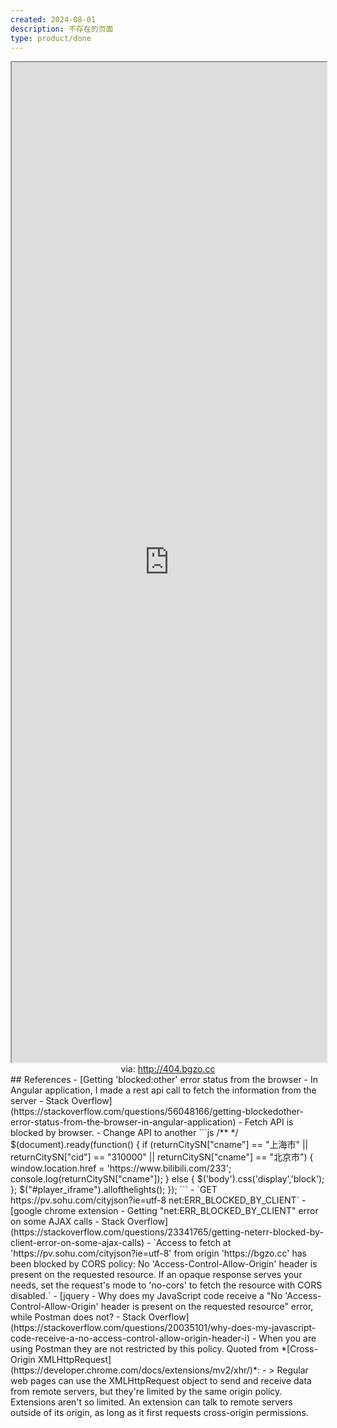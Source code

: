 ```yaml
---
created: 2024-08-01
description: 不存在的页面
type: product/done
---
```


<iframe src='http://404.bgzo.cc' style='height:40vh;width:100%' class='iframe-radius' allow='fullscreen'></iframe>
<center>via: <a href='http://404.bgzo.cc' target='_blank' class='external-link'>http://404.bgzo.cc</a></center>
## References
  - [Getting 'blocked:other' error status from the browser - In Angular application, I made a rest api call to fetch the information from the server - Stack Overflow](https://stackoverflow.com/questions/56048166/getting-blockedother-error-status-from-the-browser-in-angular-application)
    - Fetch API is blocked by browser.
    - Change API to another
```js
        /** <script src="https://pv.sohu.com/cityjson?ie=utf-8"></script>
         */
        $(document).ready(function() {
          if (returnCitySN["cname"] == "上海市" || returnCitySN["cid"] == "310000" || returnCitySN["cname"] == "北京市") {
            window.location.href = 'https://www.bilibili.com/233';
            console.log(returnCitySN["cname"]);
          } else {
            $('body').css('display','block');
          };
          $("#player_iframe").allofthelights();
        });
```
      - `GET https://pv.sohu.com/cityjson?ie=utf-8 net:ERR_BLOCKED_BY_CLIENT`
        - [google chrome extension - Getting "net:ERR_BLOCKED_BY_CLIENT" error on some AJAX calls - Stack Overflow](https://stackoverflow.com/questions/23341765/getting-neterr-blocked-by-client-error-on-some-ajax-calls)
      - `Access to fetch at 'https://pv.sohu.com/cityjson?ie=utf-8' from origin 'https://bgzo.cc' has been blocked by CORS policy: No 'Access-Control-Allow-Origin' header is present on the requested resource. If an opaque response serves your needs, set the request's mode to 'no-cors' to fetch the resource with CORS disabled.`
        - [jquery - Why does my JavaScript code receive a "No 'Access-Control-Allow-Origin' header is present on the requested resource" error, while Postman does not? - Stack Overflow](https://stackoverflow.com/questions/20035101/why-does-my-javascript-code-receive-a-no-access-control-allow-origin-header-i)
          - When you are using Postman they are not restricted by this policy. Quoted from *[Cross-Origin XMLHttpRequest](https://developer.chrome.com/docs/extensions/mv2/xhr/)*:
            - > Regular web pages can use the XMLHttpRequest object to send and receive data from remote servers, but they're limited by the same origin policy. Extensions aren't so limited. An extension can talk to remote servers outside of its origin, as long as it first requests cross-origin permissions.